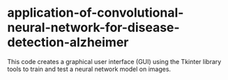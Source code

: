 # application-of-convolutional-neural-network-for-disease-detection-alzheimer
This code creates a graphical user interface (GUI) using the Tkinter library tools to train and test a neural network model on images.
